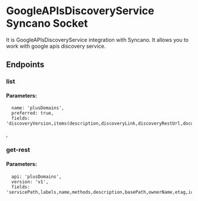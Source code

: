 # GoogleAPIsDiscoveryService Syncano Socket

It is GoogleAPIsDiscoveryService integration with Syncano. It allows you to work with google apis discovery service.

## Endpoints

### list

#### Parameters:

      name: 'plusDomains',
      preferred: true,
      fields: 'discoveryVersion,items(description,discoveryLink,discoveryRestUrl,documentationLink,icons,kind,labels,name,preferred,title,version,id),kind'

,
### get-rest

#### Parameters:

      api: 'plusDomains',
      version: 'v1',
      fields: 'servicePath,labels,name,methods,description,basePath,ownerName,etag,icons,id,discoveryVersion,kind,resources,baseUrl,packagePath,documentationLink,auth,version,title,parameters,protocol,batchPath,rootUrl,ownerDomain,canonicalName,revision,schemas,features'

